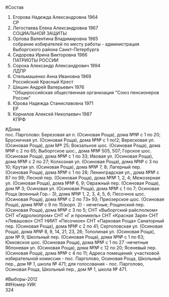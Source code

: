 #Состав  
1. Егорова Надежда Александровна 1964  
    СР  
2. Легостаева Елена Александровна 1967  
    СОЦИАЛЬНОЙ ЗАЩИТЫ  
3. Орлова Валентина Владимировна 1965  
    собрание избирателей по месту работы - администрация Выборгского района Санкт-Петербурга  
4. Сидорова Ирина Викторовна 1966  
    ПАТРИОТЫ РОССИИ  
5. Сорока Александр Александрович 1994  
    ЛДПР  
6. Стельмашенко Анна Ивановна 1969  
    Российский Красный Крест  
7. Шишин Андрей Валерьевич 1976  
    "Общероссийская общественная организация "Союз пенсионеров России"  
8. Юрова Надежда Станиславовна 1971  
    ЕР  
9. Корнилов Алексей Николаевич 1987  
    КПРФ  
  
#Дома  
пос. Парголово: Березовая ал л. (Осиновая Роща), дома №№ с 1 по 20; Брусничная ул. (Осиновая Роща), дома №№ с 1 по!2; Вересковая ул. (Осиновая Роща), дом М® 25; Вокзальное шос. (Осиновая Роща), дома №№ с 2 по 65; Выборгское шос., дома №№ 505, 507; Горское шос. (Осиновая Роща), дома №№ с 1 по 33; Ивовая ул. (Осиновая Роща), дома №№ с 2 по 27; Колхозная ул. (Осиновая Роща), дома №№ с 3 по 10; Крутая ул. (Осиновая Роща), дома №№ 7, 8; Лагерный пер. (Осиновая Роща), дома №№ с 1 по 28; Ленинградская ул., дома №№ с 87 по 99; Лесной пер. (Осиновая Роща), дома №№ 1, 2, 4; Межозерная ул. (Осиновая Роща), дома №№ 6, 9; Овражный пер. (Осиновая Роща), дом № 3; Осиновая ул. (Осиновая Роща), дома №№ с 1 по 7; Осиновая Роща (военный Гор.- 3), дома №№ 1, 2, 3, 4, 5, 6; Песочное шос. (Осиновая Роща), дома №№ с 2 по 73» 93; Приозерское шос. (Осиновая Роща), дома №№ с 9 по 15(корп. 2) - нечетные; Рощинский пер. (Осиновая Роща), дома №№ с 3 по 5; СНТ «Выборгский райсполком» СНТ «Гидролизпром» СНТ «Г и проникель» СНТ «Красная Заря» СНТ «Левашово» СНТ НИИТ «Песочное» СНТ «Парковая Роща» Санаторный пер. (Осиновая Роща), дома №№ с 2 по 41; Сертоловская ул. (Осиновая Роща), дома №№ 8, 9, 14, 21, 23, 26; Тополиная ул. (Осиновая Роща), дом № 9; Школьный пер. (Осиновая Роща), дома №№ с 1 по 63; Юкковское шос. (Осиновая Роща), дома №№ с 1 по 27 -нечетные Яблоневая ул. (Осиновая Роща), дома №№ с 12 по 20; Ясеневый пер. (Осиновая Роща), дома №№ с 4 по 11; Адреса помещений: участковой избирательной комиссии - пос. Парголово, Осиновая Роща, Школьный пер., дом № 1, школа № 471; для голосования - пос. Парголово, Осиновая Роща, Школьный пер., дом № 1, школа № 471.  
  
#Выборы-2012  
##Номер УИК  
324  
